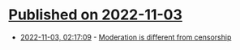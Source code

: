 # [Published on 2022-11-03](index.md)

* [2022-11-03, 02:17:09](https://news.ycombinator.com/item?id=33446064) - [Moderation is different from censorship](https://astralcodexten.substack.com/p/moderation-is-different-from-censorship)
